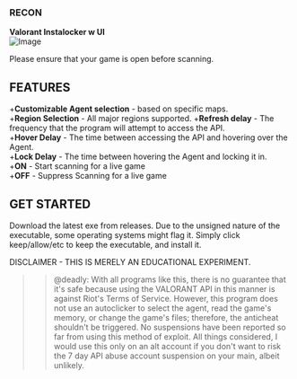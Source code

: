 ### RECON  
**Valorant Instalocker w UI**  
![Image](https://imgur.com/yNQ03AB.jpg)

Please ensure that your game is open before scanning.  

## FEATURES
+**Customizable Agent selection** - based on specific maps.  
+**Region Selection** - All major regions supported.
+**Refresh delay** - The frequency that the program will attempt to access the API.  
+**Hover Delay** - The time between accessing the API and hovering over the Agent.  
+**Lock Delay** - The time between hovering the Agent and locking it in.  
+**ON** - Start scanning for a live game  
+**OFF** - Suppress Scanning for a live game  

## GET STARTED
Download the latest exe from releases. Due to the unsigned nature of the executable, some operating systems might flag it. Simply click keep/allow/etc to keep the executable, and install it.  


DISCLAIMER - THIS IS MERELY AN EDUCATIONAL EXPERIMENT.  
>>@deadly: With all programs like this, there is no guarantee that it's safe because using the VALORANT API in this manner is against Riot's Terms of Service. However, this program does not use an autoclicker to select the agent, read the game's memory, or change the game's files; therefore, the anticheat shouldn't be triggered. No suspensions have been reported so far from using this method of exploit. All things considered, I would use this only on an alt account if you don't want to risk the 7 day API abuse account suspension on your main, albeit unlikely.
